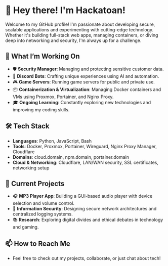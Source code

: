 # 👋 Hey there! I'm Hackatoan!

Welcome to my GitHub profile! I'm passionate about developing secure, scalable applications and experimenting with cutting-edge technology. Whether it's building full-stack web apps, managing containers, or diving deep into networking and security, I'm always up for a challenge.

## 🚀 What I’m Working On
- 🛡️ **Security Manager**: Managing and protecting sensitive customer data.
- 🤖 **Discord Bots**: Crafting unique experiences using AI and automation.
- 🎮 **Game Servers**: Running game servers for public and private use.
- 📦 **Containerization & Virtualization**: Managing Docker containers and VMs using Proxmox, Portainer, and Nginx Proxy.
- 🎓 **Ongoing Learning**: Constantly exploring new technologies and improving my coding skills.

## 🛠️ Tech Stack
- **Languages**: Python, JavaScript, Bash
- **Tools**: Docker, Proxmox, Portainer, Wireguard, Nginx Proxy Manager, Cloudflare
- **Domains**: cloud.domain, npm.domain, portainer.domain
- **Cloud & Networking**: Cloudflare, LAN/WAN security, SSL certificates, networking setup

## 🌱 Current Projects
- 🎧 **MP3 Player App**: Building a GUI-based audio player with device selection and volume control.
- 📑 **Information Security**: Designing secure network architectures and centralized logging systems.
- 📚 **Research**: Exploring digital divides and ethical debates in technology and gaming.

## 📫 How to Reach Me
- Feel free to check out my projects, collaborate, or just chat about tech!

